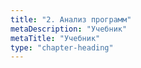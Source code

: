 ```yaml
---
title: "2. Анализ программ"
metaDescription: "Учебник"
metaTitle: "Учебник"
type: "chapter-heading"
---
```

